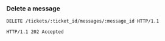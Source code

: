 ### Delete a message

```http
DELETE /tickets/:ticket_id/messages/:message_id HTTP/1.1
```

```http
HTTP/1.1 202 Accepted
```
